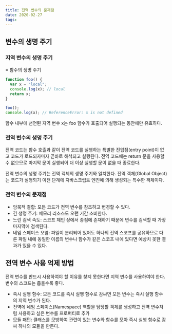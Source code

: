 ```yaml
---
title: 전역 변수의 문제점
date: 2020-02-27
tags:
---
```


## 변수의 생명 주기

### 지역 변수의 생명 주기

= 함수의 생명 주기

```javascript
function foo() {
  var x = "local";
  console.log(x); // local
  return x;
}

foo();
console.log(x); // ReferenceError: x is not defined
```

함수 내부에 선언된 지역 변수 x는 foo 함수가 호출되어 실행되는 동안에만 유효하다.

### 전역 변수의 생명 주기

전역 코드는 함수 호출과 같이 전역 코드를 실행하는 특별한 진입점(entry point)이 없고 코드가 로드되자마자 곧바로 해석되고 실행된다. 전역 코드에는 return 문을 사용할 수 없으므로 마지막 문이 실행되어 더 이상 실행할 문이 없을 때 종료한다.

전역 변수의 생명 주기는 전역 객체의 생명 주기와 일치한다. 전역 객체(Global Object)는 코드가 실행되기 이전 단계에 자바스크립트 엔진에 의해 생성되는 특수한 객체이다.

### 전역 변수의 문제점

- 암묵적 결합: 모든 코드가 전역 변수를 참조하고 변경할 수 있다.
- 긴 생명 주기: 메모리 리소스도 오랜 기간 소비한다.
- 느린 검색 속도: 스코프 체인 상에서 종점에 존재하기 때문에 변수를 검색할 때 가장 마지막에 검색된다.
- 네임 스페이스 오염: 파일이 분리되어 있어도 하나의 전역 스코프를 공유하므로 다른 파일 내에 동일한 이름의 변수나 함수가 같은 스코프 내에 있다면 예상치 못한 결과가 있을 수 있다.

## 전역 변수 사용 억제 방법

전역 변수를 반드시 사용하여야 할 이유를 찾지 못한다면 지역 변수를 사용하여야 한다. 변수의 스코프는 좁을수록 좋다.

- 즉시 실행 함수: 모든 코드를 즉시 실행 함수로 감싸면 모든 변수는 즉시 실행 함수의 지역 변수가 된다.
- 전역에 네임 스페이스(Namespace) 역할을 담당할 객체를 생성하고 전역 변수처럼 사용하고 싶은 변수를 프로퍼티로 추가
- 모듈 패턴: 클래스를 모방하여 관련이 있는 변수와 함수를 모아 즉시 실행 함수로 감싸 하나의 모듈을 만든다.
